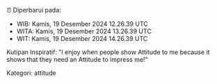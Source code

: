 ⏰ Diperbarui pada:
- WIB: Kamis, 19 Desember 2024 12.26.39 UTC
- WITA: Kamis, 19 Desember 2024 13.26.39 UTC
- WIT: Kamis, 19 Desember 2024 14.26.39 UTC

Kutipan Inspiratif:
"I enjoy when people show Attitude to me because it shows that they need an Attitude to impress me!"


Kategori: attitude


